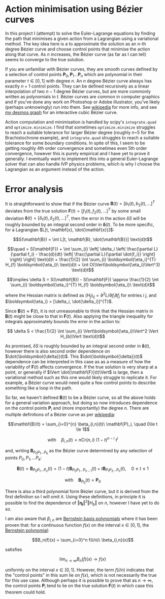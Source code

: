 # Action minimisation using Bézier curves

In this project I (attempt) to solve the Euler-Lagrange equations by finding the path that minimises a given action from a Lagrangian using a variational method. The key idea here is a to approximate the solution as an $n$-th degree Bézier curve and choose control points that minimise the action along that curve. As $n$ increases, the Bézier curve (as far as I can tell) seems to converge to the true solution.

If you are unfamiliar with Bézier curves, they are smooth curves defined by a selection of control points $\mathbf{P}_0,\mathbf{P}_1...\mathbf{P}_n$ which are polynomial in their parameter $t\in[0,1]$ with degree $n$. An $n$ degree Bézier curve always has exactly $n+1$ control points. They can be defined recursively as a linear interpolation of two $n-1$ degree Bézier curves, but are more commonly written as polynomials in $t$. Bézier curves are common in computer graphics and if you've done any work on Photoshop or Adobe illustrator, you've likely (perhaps unknowingly) run into them. See [wikipedia](https://en.wikipedia.org/wiki/Bézier_curve) for more info, and see [my desmos graph](https://www.desmos.com/calculator/6mnlzwksff) for an interactive cubic Bézier curve.

Action computation and minimisation is handled by scipy's `integrate.quad` and `optimize.minimize`. I find that sometimes `optimize.minimize` struggles to reach a suitable tolerance for larger Bézier degree (roughly $n$~5 for the Brachistochrone example), and `integrate.quad` struggles to reach a suitable tolerance for some boundary conditions. In spite of this, I seem to be getting roughly 4th order convergence and sometimes even 5th order convergence, however this is purely empirical and I have yet to prove it generally. I eventually want to implement this into a general Euler-Lagrange solver that can also handle IVP physics problems, which is why I choose the Lagrangian as an argument instead of the action.

# Error analysis

It is straightforward to show that if the Bézier curve $\mathbf{B}(t) = [b_{1}(t), b_{2}(t), ...]^{T}$ deviates from the true solution $\mathbf{F}(t) = [f_{1}(t), f_{2}(t), ...]^{T}$ by some small deviation $\boldsymbol{\delta}(t) = [\delta_{1}(t), \delta_{2}(t), ...]^{T}$, then the error in the action $\delta S$ will be roughly bounded by an integral second order in $\boldsymbol{\delta}(t)$. To be more specific, for a Lagrangian $L[t, \mathbf{x}, \dot{\mathbf{x}}]$:

$$S(\mathbf{B}) = \int L[t, \mathbf{B}, \dot{\mathbf{B}}] \text{d}t$$

$$\quad = S(\mathbf{F}) + \int \sum_{i} \left[ \delta_i \left( \frac{\partial L}{\partial f_i} - \frac{d}{dt} \left[ \frac{\partial L}{\partial \dot{f_i}} \right] \right) \right] \text{d}t + \frac{1}{2} \int \sum_{i} \boldsymbol{\eta_i}^{T} H_{f} \boldsymbol{\eta_i}\ \text{d}t + \int O(\Vert\boldsymbol{\eta_i}\Vert^3) \text{d}t$$

$$\implies \delta S = S(\mathbf{B}) - S(\mathbf{F}) \approx \frac{1}{2} \int \sum_{i} \boldsymbol{\eta_i}^{T} H_{f} \boldsymbol{\eta_i}\ \text{d}t$$

where the Hessian matrix is defined as $`(H_{f})_{ij} = \partial^2 L/\partial f_{i} \partial f_{j}`$ for entries $i\ j$, and $\boldsymbol{\eta_i} = [\delta_i, \dot{\delta_i}]^{T}$.

Since $\mathbf{B}(t) \approx \mathbf{F}(t)$, it is not unreasonable to think that the Hessian matrix in $\mathbf{B}(t)$ might be close to that in $\mathbf{F}(t)$. Also applying the triangle inequality for integrals approximately bounds the error in the action to:

$$ \delta S < \frac{1}{2} \int \sum_{i} \Vert\boldsymbol{\eta_i}\Vert^2 \Vert H_{b}\Vert \text{d}t$$

As promised, $\delta S$ is roughly bounded by an integral second order in $\boldsymbol{\delta}(t)$, however there is also second order dependence on $\dot{\boldsymbol{\delta}}(t)$. This $\dot{\boldsymbol{\delta}}(t)$ dependence can be interpreted in this case as as a measure of how the variability of $\mathbf{F}(t)$ affects convergence. If the true solution is very sharp at a point, or generally if $\Vert \dot{\mathbf{F}}(t)\Vert$ is large, then a variational method such as this one would likely struggle to replicate it. For example, a Bézier curve would need quite a few control points to describe something like a loop in the path.

So far, we haven't defined $\mathbf{B}(t)$ to be a Bézier curve, so all the above holds for a general variation approach, but doing so now introduces dependence on the control points $\mathbf{P}_i$ and (more importantly) the degree $n$. There are multiple definitions of a Bézier curve as per [wikipedia](https://en.wikipedia.org/wiki/Bézier_curve):

```math
\mathbf{B}(t) = \sum_{i=0}^{n} \beta_{i,n}(t)\ \mathbf{P}_i, \quad 0\le t \le 1
```
```math
\text{with}\quad \beta_{i,n}(t) = \text{nCr}(n,i)\ (1-t)^{n-i}\ t^{i}
```

and, writing $\mathbf{B}_{P_0P_1...P_k}$ as the Bézier curve determined by any selection of points $P_0,P_1,...P_k$:
```math
\mathbf{B}(t) =  \mathbf{B}_{P_0P_1...P_n}(t) = (1-t)\mathbf{B}_{P_0P_1...P_{n-1}}(t) + t\mathbf{B}_{P_1P_2...P_n}(t), \quad 0\le t \le 1
```
```math
\text{with}\quad \mathbf{B}_{P_0}(t) = \mathbf{P}_0
```

There is also a third polynomial form Bézier curve, but it is derived from the first definition so I will omit it. Using these definitions, in principle it is possible to find the dependence of $\Vert\boldsymbol{\eta_i}\Vert^2 \Vert H_{b}\Vert$ on $n$, however I have yet to do so.

I am also aware that $\beta_{i,n}$ are [Bernstein basis polynomials](https://en.wikipedia.org/wiki/Bernstein_polynomial) where it has been proven that: for a continuous function $f(x)$ on the interval $x\in[0,1]$, the [Bernstein polynomial](https://en.wikipedia.org/wiki/Bernstein_polynomial):

```math
B_n(f)(x) = \sum_{i=0}^n f(i/n)\ \beta_{i,n}(x)
```
satisfies

```math
\lim_{n\to\infty}B_{n}(f)(x) \to f(x)
```
uniformly on the interval $x \in [0,1]$. However, the term $f(i/n)$ indicates that the "control points" in this sum lie on $f(x)$, which is not necessarily the true for this use case. Although perhaps it is possible to prove that as $n \to \infty$, the control points $\mathbf{P}_i$ tend to lie on the true solution $\mathbf{F}(t)$ in which case this theorem could hold.